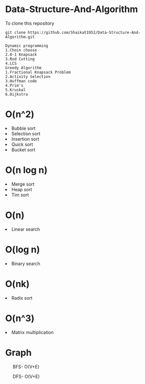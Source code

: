 # Data-Structure-And-Algorithm

To clone this repository
```
git clone https://github.com/Shaikat1952/Data-Structure-And-Algorithm.git
```


```
Dynamic programming
1.Choin choose
2.0-1 Knapsack
3.Rod Cutting
4.LCS
Greedy Algorithm
1.Fractional Knapsack Problem
2.Activity Selection
3.Huffman code
4.Prim's
5.Kruskal
6.Dijkstra
```
<h1>O(n^2)</h1>
<li>Bubble sort<//li>
<li>Selection sort<//li>
<li>Insertion sort<//li>
<li>Quick sort<//li>
<li>Bucket sort<//li>


<h1>O(n log n)</h1>
<li>Merge sort<//li>
<li>Heap sort<//li>
<li>Tim sort<//li>


<h1>O(n)</h1>
<li>Linear search<//li>



<h1>O(log n)</h1>
<li>Binary search<//li>


<h1>O(nk)</h1>
<li>Radix sort<//li>


<h1>O(n^3)</h1>
<li>Matrix multiplication<//li>

<h1>Graph</h1>
<ol>BFS- O(V+E)</ol>
<ol>DFS- O(V+E)</ol>

